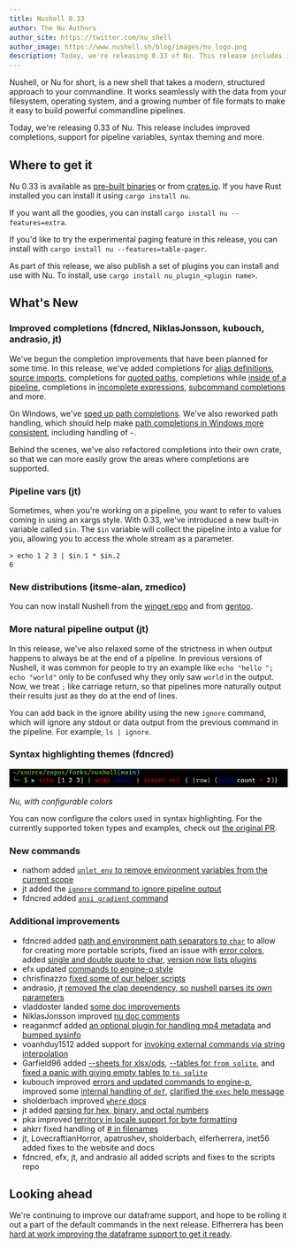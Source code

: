 ```yaml
---
title: Nushell 0.33
author: The Nu Authors
author_site: https://twitter.com/nu_shell
author_image: https://www.nushell.sh/blog/images/nu_logo.png
description: Today, we're releasing 0.33 of Nu. This release includes improved completions, support for pipeline variables, syntax theming and more.
---
```


Nushell, or Nu for short, is a new shell that takes a modern, structured approach to your commandline. It works seamlessly with the data from your filesystem, operating system, and a growing number of file formats to make it easy to build powerful commandline pipelines.

Today, we're releasing 0.33 of Nu. This release includes improved completions, support for pipeline variables, syntax theming and more.

<!-- more -->

## Where to get it

Nu 0.33 is available as [pre-built binaries](https://github.com/nushell/nushell/releases/tag/0.33.0) or from [crates.io](https://crates.io/crates/nu). If you have Rust installed you can install it using `cargo install nu`.

If you want all the goodies, you can install `cargo install nu --features=extra`.

If you'd like to try the experimental paging feature in this release, you can install with `cargo install nu --features=table-pager`.

As part of this release, we also publish a set of plugins you can install and use with Nu. To install, use `cargo install nu_plugin_<plugin name>`.

## What's New

### Improved completions (fdncred, NiklasJonsson, kubouch, andrasio, jt)

We've begun the completion improvements that have been planned for some time. In this release, we've added completions for [alias definitions](https://github.com/nushell/nushell/pull/3594), [source imports](https://github.com/nushell/nushell/pull/3589), completions for [quoted paths](https://github.com/nushell/nushell/pull/3577), completions while [inside of a pipeline](https://github.com/nushell/nushell/pull/3575), completions in [incomplete expressions](https://github.com/nushell/nushell/pull/3564), [subcommand completions](https://github.com/nushell/nushell/pull/3571) and more.

On Windows, we've [sped up path completions](https://github.com/nushell/nushell/pull/3665). We've also reworked path handling, which should help make [path completions in Windows more consistent](https://github.com/nushell/nushell/pull/3653), including handling of `~`.

Behind the scenes, we've also refactored completions into their own crate, so that we can more easily grow the areas where completions are supported.

### Pipeline vars (jt)

Sometimes, when you're working on a pipeline, you want to refer to values coming in using an xargs style. With 0.33, we've introduced a new built-in variable called `$in`. The `$in` variable will collect the pipeline into a value for you, allowing you to access the whole stream as a parameter.

```nu
> echo 1 2 3 | $in.1 * $in.2
6
```

### New distributions (itsme-alan, zmedico)

You can now install Nushell from the [winget repo](https://github.com/microsoft/winget-pkgs/pull/17428) and from [gentoo](https://packages.gentoo.org/packages/app-shells/nushell).

### More natural pipeline output (jt)

In this release, we've also relaxed some of the strictness in when output happens to always be at the end of a pipeline. In previous versions of Nushell, it was common for people to try an example like `echo "hello "; echo "world"` only to be confused why they only saw `world` in the output. Now, we treat `;` like carriage return, so that pipelines more naturally output their results just as they do at the end of lines.

You can add back in the ignore ability using the new `ignore` command, which will ignore any stdout or data output from the previous command in the pipeline. For example, `ls | ignore`.

### Syntax highlighting themes (fdncred)

![image of syntax highlighting themes in Nushell](/assets/images/0_32_themes.png)

_Nu, with configurable colors_

You can now configure the colors used in syntax highlighting. For the currently supported token types and examples, check out [the original PR](https://github.com/nushell/nushell/pull/3606).

### New commands

- nathom added [`unlet_env` to remove environment variables from the current scope](https://github.com/nushell/nushell/pull/3629)
- jt added the [`ignore` command to ignore pipeline output](https://github.com/nushell/nushell/pull/3643)
- fdncred added [`ansi gradient` command](https://github.com/nushell/nushell/pull/3570)

### Additional improvements

- fdncred added [path and environment path separators to `char`](https://github.com/nushell/nushell/pull/3660) to allow for creating more portable scripts, fixed an issue with [error colors](https://github.com/nushell/nushell/pull/3634), added [single and double quote to char](https://github.com/nushell/nushell/pull/3601), [version now lists plugins](https://github.com/nushell/nushell/pull/3548)
- efx updated [commands to engine-p style](https://github.com/nushell/nushell/pull/3649)
- chrisfinazzo [fixed some of our helper scripts](https://github.com/nushell/nushell/pull/3635)
- andrasio, jt [removed the clap dependency, so nushell parses its own parameters](https://github.com/nushell/nushell/pull/3632)
- vladdoster landed [some doc improvements](https://github.com/nushell/nushell/pull/3630)
- NiklasJonsson improved [nu doc comments](https://github.com/nushell/nushell/pull/3628)
- reaganmcf added [an optional plugin for handling mp4 metadata](https://github.com/nushell/nushell/pull/3618) and [bumped sysinfo](https://github.com/nushell/nushell/pull/3561)
- voanhduy1512 added support for [invoking external commands via string interpolation](https://github.com/nushell/nushell/pull/3611)
- Garfield96 added [--sheets for xlsx/ods](https://github.com/nushell/nushell/pull/3600), [--tables for `from sqlite`](https://github.com/nushell/nushell/pull/3529), and [fixed a panic with giving empty tables to `to sqlite`](https://github.com/nushell/nushell/pull/3522)
- kubouch improved [errors and updated commands to engine-p](https://github.com/nushell/nushell/pull/3588), improved some [internal handling of `def`](https://github.com/nushell/nushell/pull/3580), [clarified the `exec` help message](https://github.com/nushell/nushell/pull/3588)
- sholderbach improved [`where` docs](https://github.com/nushell/nushell/pull/3573)
- jt added [parsing for hex, binary, and octal numbers](https://github.com/nushell/nushell/pull/3562)
- pka improved [territory in locale support for byte formatting](https://github.com/nushell/nushell/pull/3560)
- ahkrr fixed handling of [# in filenames](https://github.com/nushell/nushell/pull/3524)
- jt, LovecraftianHorror, apatrushev, sholderbach, elferherrera, inet56 added fixes to the website and docs
- fdncred, efx, jt, and andrasio all added scripts and fixes to the scripts repo

## Looking ahead

We're continuing to improve our dataframe support, and hope to be rolling it out a part of the default commands in the next release. Elfherrera has been [hard at work improving the dataframe support to get it ready](https://github.com/nushell/nushell/pull/3608).
